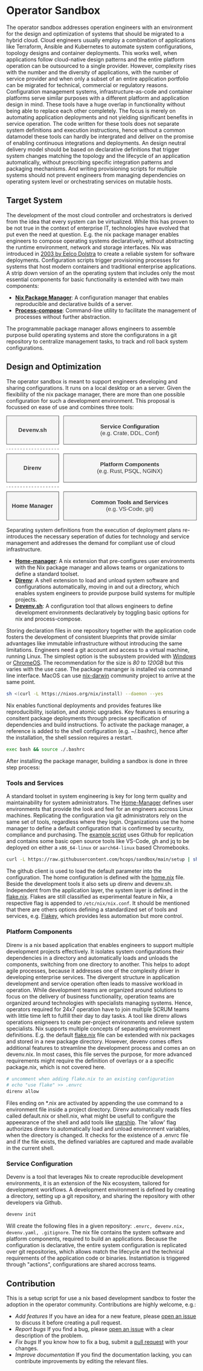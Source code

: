 # Operator Sandbox

The operator sandbox addresses operation engineers with an environment for the design and optimization of systems that should be migrated to a hybrid cloud. Cloud engineers usually employ a combination of applications like Terraform, Ansible and Kubernetes to automate system configurations, topology designs and container deployments. This works well, when applications follow cloud-native design patterns and the entire platform operation can be outsourced to a single provider. However, complexity rises with the number and the diversity of applications, with the number of service provider and when only a subset of an entire application portfolio can be migrated for technical, commercial or regulatory reasons. Configuration management systems, infrastructure-as-code and container platforms serve similar purposes with a different platform and application design in mind. These tools have a huge overlap in functionality without being able to replace each other completely. The focus is merely on automating application deployments and not yielding significant benefits in service operation. The code written for these tools does not separate system definitions and execution instructions, hence without a common datamodel these tools can hardly be intergrated and deliver on the promise of enabling continuous integrations and deployments. An design neutral delivery model should be based on declarative definitions that trigger system changes matching the topology and the lifecycle of an application automatically, without prescribing specific integration patterns and packaging mechanisms. And writing provisioning scripts for multiple systems should not prevent engineers from managing dependencies on operating system level or orchestrating services on mutable hosts. 

## Target System

The development of the most cloud controller and orchestrators is derived from the idea that every system can be virtualized. While this has proven to be not true in the context of enterprise IT, technologies have evolved that put even the need at question. E.g. the nix package manager enables engineers to compose operating systems declaratively, without abstracting the runtime environment, network and storage interfaces. Nix was introduced in [2003 by Eelco Dolstra](https://en.wikipedia.org/wiki/Nix_(package_manager)) to create a reliable system for software deployments. Configuration scripts trigger provisioning processes for systems that host modern containers and traditional enterprise applications. A strip down version of an the operating system that includes only the most essential components for basic functionality is extended with two main components:

* **[Nix Package Manager](https://nixos.org/)**: A configuration manager that enables reproducible and declarative builds of a server.
* **[Process-compose](https://f1bonacc1.github.io/process-compose/)**: Command-line utility to facilitate the management of processes without further abstraction.

The programmable package manager allows engineers to assemble purpose build operating systems and store the configuratons in a git repository to centralize management tasks, to track and roll back system configurations. 

## Design and Optimization

The operator sandbox is meant to support engineers developing and sharing configurations. It runs on a local desktop or an a server. Given the flexibility of the nix package manager, there are more than one possible configuration for such a development environment. This proposal is focussed on ease of use and combines three tools:

![Alt text](./img/techStack.drawio.svg)

Separating system definitions from the execution of deployment plans re-introduces the necessary seperation of duties for technology and service management and addresses the demand for compliant use of cloud infrastructure. 

* **[Home-manager](https://nixos.wiki/wiki/Home_Manager)**: A nix extension that pre-configures user environments with the Nix package manager and allows teams or organizations to define a standard toolset.
* **[Direnv](https://direnv.net/)**: A shell extension to load and unload system software and configurations automatically, moving in and out a directory, which enables system engineers to provide purpose build systems for multiple projects.
* **[Devenv.sh](https://devenv.sh/)**: A configuration tool that allows engineers to define development environments declaratively by toggling basic options for nix and process-compose.

Storing declaration files in one repository together with the application code fosters the development of consistent blueprints that provide similar advantages like immutable infrastructure without introducing the same limitations. Engineers need a git account and access to a virtual machine, running Linux. The simplest option is the subsystem provided with [Windows](https://learn.microsoft.com/en-us/windows/wsl/about) or [ChromeOS](https://chromeos.dev/en/linux). The recommendation for the size is *80 to 120GB* but this varies with the use case. The package mananger is installed via command line interface. MacOS can use [nix-darwin](https://github.com/LnL7/nix-darwin) community project to arrive at the same point. 

```sh
sh <(curl -L https://nixos.org/nix/install) --daemon --yes
```

Nix enables functional deployments and provides features like reproducibility, isolation, and atomic upgrades. Key features is ensuring a consitent package deployments through precise specification of dependencies and build instructions. To activate the package manager, a reference is added to the shell configuration (e.g. ~/.bashrc), hence after the installation, the shell session requires a restart.

```sh
exec bash && source ./.bashrc
```

After installing the package manager, building a sandbox is done in three step process: 

### Tools and Services

A standard toolset in system engineering is key for long term quality and maintainability for system administrators. The [Home-Manager](https://nix-community.github.io/home-manager/) defines user environments that provide the look and feel for an engineers accross Linux machines. Replicating the configuration via git administrators rely on the same set of tools, regardless where they login. Organizations use the home manager to define a default configuration that is confirmed by security, compliance and purchasing. The [example script](./setup) uses Github for replication and contains some basic open source tools like VS-Code, gh and jq to be deployed on either a `x86_64-linux` or `aarch64-linux` based Chromebooks. 

```sh
curl -L https://raw.githubusercontent.com/hcops/sandbox/main/setup | sh -s -- <x86_64-linux or aarch64-linux>
```

The github client is used to load the default parameter into the configuration. The home configuration is defined with the [home.nix](./home.nix) file. Beside the development tools it also sets up direnv and devenv.sh. Independent from the application layer, the system layer is defined in the [flake.nix](./flake.nix). Flakes are still classified as experimental feature in Nix, a respective flag is appended to `/etc/nix/nix.conf`. It should be mentioned that there are others options defining a standardized set of tools and services, e.g. [Flakey](https://github.com/lf-/flakey-profile), which provides less automation but more control.

### Platform Components

Direnv is a nix based application that enables engineers to support multiple development projects effectively. It isolates system configurations their dependencies in a directory and automatically loads and unloads the components, switching from one directory to another. This helps to adopt agile processes, because it addresses one of the complexity driver in developing enterprise services. The divergent structure in application development and service operation often leads to massive workload in operation. While development teams are organized around solutions to focus on the delivery of business functionality, operation teams are organized around technologies with specialists managing systems. Hence, operators required for 24x7 operation have to join multiple SCRUM teams with little time left to fulfill their day to day tasks. A tool like direnv allows operations enigneers to ceate per-project environments and relieve system specialists. Nix supports multiple concepts of separating environment definitions. E.g. the default [flake.nix](./flake.nix) file can be extended with nix packages and stored in a new package directory. However, devenv comes offers additional features to streamline the development process and comes an on devenv.nix. In most cases, this file serves the purpose, for more advanced requirements might require the definition of overlays or a a specific package.nix, which is not covered here.  

```sh
# uncomment when adding flake.nix to an existing configuration
# echo "use flake" >> .envrc
direnv allow
```

Files ending on *.nix are activated by appending the use command to a environment file inside a project directory. Direnv automatically reads files called default.nix or shell.nix, what might be usefull to configure the appeearance of the shell and add tools like [starship](https://starship.rs/). The 'allow' flag authorizes direnv to automatically load and unload environment variables, when the directory is changed. It checks for the existence of a .envrc file and if the file exists, the defined variables are captured and made available in the current shell.  

### Service Configuration

Devenv is a tool that leverages Nix to create reproducible development environments, it is an extension of the Nix ecosystem, tailored for development workflows. A development environment is defined by creating a directory, setting up a git repository, and sharing the repository with other developers via Github.

```sh
devenv init
```

Will create the following files in a given repository: `.envrc, devenv.nix, devenv.yaml, .gitignore`. The nix file contains the system software and platform components, required to build an applications. Because the configuration is declarative, the entire system configuration is replicated over git repositories, which allows match the lifecycle and the technical requirements of the application code or binaries. Instantiation is triggered through "actions", configurations are shared accross teams.

## Contribution
This is a setup script for use a nix based development sandbox to foster the adoption in the operator community. Contributions are highly welcome, e.g.:
* *Add features* If you have an idea for a new feature, please [open an issue](https://github.com/hcops/sandbox/issues/new) to discuss it before creating a pull request.
* *Report bugs* If you find a bug, please [open an issue](https://github.com/hcops/sandbox/issues/new) with a clear description of the problem.
* *Fix bugs* If you know how to fix a bug, submit a [pull request](https://github.com/hcops/sandbox/pull/new) with your changes.
* *Improve documentation* If you find the documentation lacking, you can contribute improvements by editing the relevant files.
